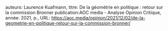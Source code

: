 auteurs: Laurence Kuafmann, 
titre: De la géométrie en politique : retour sur la commission Bronner
publication:AOC media - Analyse Opinion Critique, 
année: 2021, 
p.,
URL: https://aoc.media/opinion/2021/12/02/de-la-geometrie-en-politique-retour-sur-la-commission-bronner/

